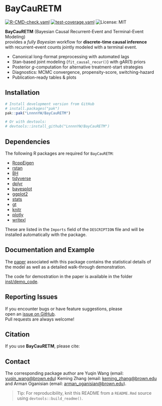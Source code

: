 BayCauRETM
================

<!-- badges: start -->

[![R-CMD-check.yaml](https://github.com/LnnnnYW/BayCauRETM/actions/workflows/r.yml/badge.svg)](https://github.com/LnnnnYW/BayCauRETM/actions/workflows/r.yml)
[![test-coverage.yaml](https://github.com/LnnnnYW/BayCauRETM/actions/workflows/test-coverage.yaml/badge.svg)](https://github.com/LnnnnYW/BayCauRETM/actions/workflows/test-coverage.yaml)
![License: MIT](https://img.shields.io/badge/License-MIT-blue.svg)
<!-- badges: end -->

**BayCauRETM** (Bayesian Causal Recurrent-Event and Terminal-Event
Modeling)  
provides a *fully Bayesian* workflow for **discrete-time causal
inference**  
with recurrent-event counts jointly modeled with a terminal event.

- Canonical long-format preprocessing with automated lags  
- Stan-based joint modeling (`fit_causal_recur()`) with gAR(1) priors  
- Posterior *g*-computation for alternative treatment-start strategies  
- Diagnostics: MCMC convergence, propensity-score, switching-hazard  
- Publication-ready tables & plots

## Installation

``` r
# Install development version from GitHub
# install.packages("pak")
pak::pak("LnnnnYW/BayCauRETM")

# Or with devtools:
# devtools::install_github("LnnnnYW/BayCauRETM")
```

## Dependencies

The following R packages are required for `BayCauRETM`:

- [RcppEigen](https://cran.r-project.org/package=RcppEigen)
- [rstan](https://cran.r-project.org/package=rstan)
- [BH](https://cran.r-project.org/package=BH)
- [tidyverse](https://cran.r-project.org/package=tidyverse)
- [dplyr](https://cran.r-project.org/package=dplyr)
- [bayesplot](https://cran.r-project.org/package=bayesplot)
- [ggplot2](https://cran.r-project.org/package=ggplot2)
- [stats](https://stat.ethz.ch/R-manual/R-devel/library/stats/html/00Index.html)
- [gt](https://cran.r-project.org/package=gt)
- [knitr](https://cran.r-project.org/package=knitr)
- [plotly](https://cran.r-project.org/package=plotly)
- [writexl](https://cran.r-project.org/package=writexl)

These are listed in the `Imports` field of the `DESCRIPTION` file and
will be installed automatically with the package.

## Documentation and Example

The [paper](https://academic.oup.com/biometrics/article/80/4/ujae145/7914699) associated with this package contains the statistical details of the model as well as a detailed walk-through demonstration. 

The code for demostration in the paper is available in the folder [inst/demo_code](https://github.com/LnnnnYW/BayCauRETM/tree/master/inst/demo_code).


## Reporting Issues

If you encounter bugs or have feature suggestions, please  
open an [issue on
GitHub](https://github.com/LnnnnYW/BayCauRETM/issues).  
Pull requests are always welcome!

## Citation

If you use **BayCauRETM**, please cite:

## Contact

The corresponding package author are
Yuqin Wang (email: <yuqin_wang@brown.edu>)
Keming Zhang (email: <keming_zhang@brown.edu>
and Arman Oganisian (email: <arman_oganisian@brown.edu>).

> Tip: For reproducibility, knit this README from a `README.Rmd`
> source  
> using `devtools::build_readme()`.
